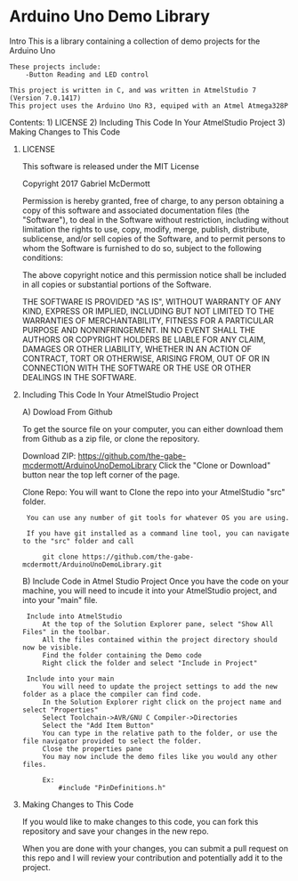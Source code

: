 # Arduino Uno Demo Library

Intro
	This is a library containing a collection of demo projects for the Arduino Uno
	
	These projects include:
		-Button Reading and LED control
			
	This project is written in C, and was written in AtmelStudio 7 (Version 7.0.1417)
	This project uses the Arduino Uno R3, equiped with an Atmel Atmega328P

Contents:
	1) LICENSE
	2) Including This Code In Your AtmelStudio Project
	3) Making Changes to This Code

1) LICENSE
	
	This software is released under the MIT License
	
	Copyright 2017 Gabriel McDermott

	Permission is hereby granted, free of charge, to any person obtaining a copy
	of this software and associated documentation files (the "Software"), to deal
	in the Software without restriction, including without limitation the rights 
	to use, copy, modify, merge, publish, distribute, sublicense, and/or sell copies 
	of the Software, and to permit persons to whom the Software is furnished to do so,
	subject to the following conditions:

	The above copyright notice and this permission notice shall be included in all copies
	or substantial portions of the Software.

	THE SOFTWARE IS PROVIDED "AS IS", WITHOUT WARRANTY OF ANY KIND, EXPRESS OR IMPLIED, 
	INCLUDING BUT NOT LIMITED TO THE WARRANTIES OF MERCHANTABILITY, FITNESS FOR A 
	PARTICULAR PURPOSE AND NONINFRINGEMENT. IN NO EVENT SHALL THE AUTHORS OR COPYRIGHT
	HOLDERS BE LIABLE FOR ANY CLAIM, DAMAGES OR OTHER LIABILITY, WHETHER IN AN ACTION 
	OF CONTRACT, TORT OR OTHERWISE, ARISING FROM, OUT OF OR IN CONNECTION WITH THE 
	SOFTWARE OR THE USE OR OTHER DEALINGS IN THE SOFTWARE.


2) Including This Code In Your AtmelStudio Project
	
	A) Dowload From Github
		
	To get the source file on your computer, you can either download them from Github
	as a zip file, or clone the repository.
			
	Download ZIP:
			https://github.com/the-gabe-mcdermott/ArduinoUnoDemoLibrary	
			Click the "Clone or Download" button near the top left corner of the page.

	Clone Repo:
		You will want to Clone the repo into your AtmelStudio "src" folder.

		You can use any number of git tools for whatever OS you are using.
	
		If you have git installed as a command line tool, you can navigate to the "src" folder and call
				
			git clone https://github.com/the-gabe-mcdermott/ArduinoUnoDemoLibrary.git


	B) Include Code in Atmel Studio Project
		Once you have the code on your machine, you will need to incude it into your AtmelStudio project, and into your "main" file.
			
		Include into AtmelStudio
			At the top of the Solution Explorer pane, select "Show All Files" in the toolbar.
			All the files contained within the project directory should now be visible.
			Find the folder containing the Demo code
			Right click the folder and select "Include in Project"

		Include into your main
			You will need to update the project settings to add the new folder as a place the compiler can find code.
			In the Solution Explorer right click on the project name and select "Properties"
			Select Toolchain->AVR/GNU C Compiler->Directories
			Select the "Add Item Button"
			You can type in the relative path to the folder, or use the file navigator provided to select the folder.
			Close the properties pane
			You may now include the demo files like you would any other files.
				
			Ex:
				#include "PinDefinitions.h"


3) Making Changes to This Code

	If you would like to make changes to this code, you can fork this repository
	and save your changes in the new repo. 

	When you are done with your changes, you can submit a pull request on this repo
	and I will review your contribution and potentially add it to the project.

